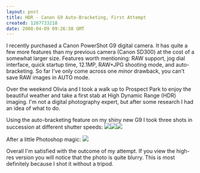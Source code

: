 ```yaml
--- 
layout: post
title: HDR - Canon G9 Auto-Bracketing, First Attempt
created: 1207733218
date: 2008-04-09 09:26:58 GMT
---
```

I recently purchased a Canon PowerShot G9 digital camera. It has quite a few more features than my previous camera (Canon SD300) at the cost of a somewhat larger size. Features worth mentioning: RAW support, jog dial interface, quick startup time, 12.1MP, RAW+JPG shooting mode, and auto-bracketing. So far I've only come across one <em>minor</em> drawback, you can't save RAW images in AUTO mode.

Over the weekend Olivia and I took a walk up to Prospect Park to enjoy the beautiful weather and take a first stab at High Dynamic Range (HDR) imaging. I'm not a digital photography expert, but after some research I had an idea of what to do.

Using the auto-bracketing feature on my shiny new G9 I took three shots in succession at different shutter speeds:
<a href="http://gallery.johndbritton.com/v/2008/canon_g9/IMG_0406.JPG.html"><img src="http://gallery.johndbritton.com/d/26717-2/IMG_0406.JPG" /></a><a href="http://gallery.johndbritton.com/v/2008/canon_g9/IMG_0405.JPG.html"><img src="http://gallery.johndbritton.com/d/26729-2/IMG_0405.JPG" /></a><a href="http://gallery.johndbritton.com/v/2008/canon_g9/IMG_0407.JPG.html"><img src="http://gallery.johndbritton.com/d/26723-1/IMG_0407.JPG" /></a>

After a little Photoshop magic:
<a href="http://gallery.johndbritton.com/v/2008/canon_g9/prospect+HDR.jpg.html"><img src="http://gallery.johndbritton.com/d/26711-1/prospect+HDR.jpg" /></a>

Overall I'm satisfied with the outcome of my attempt.  If you view the high-res version you will notice that the photo is quite blurry. This is most definitely because I shot it without a tripod. 
